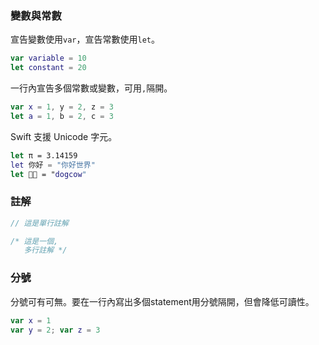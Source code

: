 ### 變數與常數

宣告變數使用`var`，宣告常數使用`let`。
```swift
var variable = 10
let constant = 20
```

一行內宣告多個常數或變數，可用`,`隔開。
```swift
var x = 1, y = 2, z = 3
let a = 1, b = 2, c = 3
```

Swift 支援 Unicode 字元。
```swift
let π = 3.14159
let 你好 = "你好世界"
let 🐶🐮 = "dogcow"
```

### 註解

```swift
// 這是單行註解

/* 這是一個,
   多行註解 */
```

### 分號

分號可有可無。要在一行內寫出多個statement用分號隔開，但會降低可讀性。
```swift
var x = 1
var y = 2; var z = 3
```
